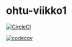 # ohtu-viikko1
[![CircleCI](https://circleci.com/gh/tumajote/ohtu-viikko1.svg?style=svg)](https://circleci.com/gh/tumajote/ohtu-viikko1)



[![codecov](https://codecov.io/gh/tumajote/ohtu-viikko1/branch/master/graph/badge.svg)](https://codecov.io/gh/tumajote/ohtu-viikko1)


